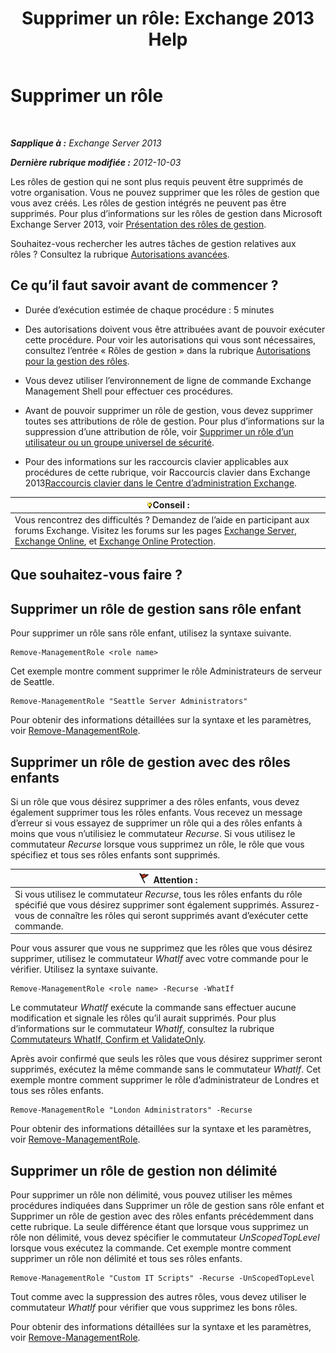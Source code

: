 ﻿---
title: 'Supprimer un rôle: Exchange 2013 Help'
TOCTitle: Supprimer un rôle
ms:assetid: 2fb6f453-f37a-4636-8353-3f9927f81298
ms:mtpsurl: https://technet.microsoft.com/fr-fr/library/Dd335178(v=EXCHG.150)
ms:contentKeyID: 50477801
ms.date: 04/24/2018
mtps_version: v=EXCHG.150
ms.translationtype: HT
---

# Supprimer un rôle

 

_**Sapplique à :** Exchange Server 2013_

_**Dernière rubrique modifiée :** 2012-10-03_

Les rôles de gestion qui ne sont plus requis peuvent être supprimés de votre organisation. Vous ne pouvez supprimer que les rôles de gestion que vous avez créés. Les rôles de gestion intégrés ne peuvent pas être supprimés. Pour plus d’informations sur les rôles de gestion dans Microsoft Exchange Server 2013, voir [Présentation des rôles de gestion](understanding-management-roles-exchange-2013-help.md).

Souhaitez-vous rechercher les autres tâches de gestion relatives aux rôles ? Consultez la rubrique [Autorisations avancées](advanced-permissions-exchange-2013-help.md).

## Ce qu’il faut savoir avant de commencer ?

  - Durée d’exécution estimée de chaque procédure : 5 minutes

  - Des autorisations doivent vous être attribuées avant de pouvoir exécuter cette procédure. Pour voir les autorisations qui vous sont nécessaires, consultez l’entrée « Rôles de gestion » dans la rubrique [Autorisations pour la gestion des rôles](role-management-permissions-exchange-2013-help.md).

  - Vous devez utiliser l’environnement de ligne de commande Exchange Management Shell pour effectuer ces procédures.

  - Avant de pouvoir supprimer un rôle de gestion, vous devez supprimer toutes ses attributions de rôle de gestion. Pour plus d’informations sur la suppression d’une attribution de rôle, voir [Supprimer un rôle d’un utilisateur ou un groupe universel de sécurité](remove-a-role-from-a-user-or-usg-exchange-2013-help.md).

  - Pour des informations sur les raccourcis clavier applicables aux procédures de cette rubrique, voir Raccourcis clavier dans Exchange 2013[Raccourcis clavier dans le Centre d’administration Exchange](keyboard-shortcuts-in-the-exchange-admin-center-exchange-online-protection-help.md).

<table>
<thead>
<tr class="header">
<th><img src="images/Bb125224.tip(EXCHG.150).gif" title="Conseil" alt="Conseil" />Conseil :</th>
</tr>
</thead>
<tbody>
<tr class="odd">
<td>Vous rencontrez des difficultés ? Demandez de l’aide en participant aux forums Exchange. Visitez les forums sur les pages <a href="https://go.microsoft.com/fwlink/p/?linkid=60612">Exchange Server</a>, <a href="https://go.microsoft.com/fwlink/p/?linkid=267542">Exchange Online</a>, et <a href="https://go.microsoft.com/fwlink/p/?linkid=285351">Exchange Online Protection</a>.</td>
</tr>
</tbody>
</table>


## Que souhaitez-vous faire ?

## Supprimer un rôle de gestion sans rôle enfant

Pour supprimer un rôle sans rôle enfant, utilisez la syntaxe suivante.

    Remove-ManagementRole <role name>

Cet exemple montre comment supprimer le rôle Administrateurs de serveur de Seattle.

    Remove-ManagementRole "Seattle Server Administrators"

Pour obtenir des informations détaillées sur la syntaxe et les paramètres, voir [Remove-ManagementRole](https://technet.microsoft.com/fr-fr/library/dd351170\(v=exchg.150\)).

## Supprimer un rôle de gestion avec des rôles enfants

Si un rôle que vous désirez supprimer a des rôles enfants, vous devez également supprimer tous les rôles enfants. Vous recevez un message d’erreur si vous essayez de supprimer un rôle qui a des rôles enfants à moins que vous n’utilisiez le commutateur *Recurse*. Si vous utilisez le commutateur *Recurse* lorsque vous supprimez un rôle, le rôle que vous spécifiez et tous ses rôles enfants sont supprimés.

<table>
<thead>
<tr class="header">
<th><img src="images/JJ673034.Caution(EXCHG.150).gif" title="Attention" alt="Attention" />Attention :</th>
</tr>
</thead>
<tbody>
<tr class="odd">
<td>Si vous utilisez le commutateur <em>Recurse</em>, tous les rôles enfants du rôle spécifié que vous désirez supprimer sont également supprimés. Assurez-vous de connaître les rôles qui seront supprimés avant d’exécuter cette commande.</td>
</tr>
</tbody>
</table>


Pour vous assurer que vous ne supprimez que les rôles que vous désirez supprimer, utilisez le commutateur *WhatIf* avec votre commande pour le vérifier. Utilisez la syntaxe suivante.

    Remove-ManagementRole <role name> -Recurse -WhatIf

Le commutateur *WhatIf* exécute la commande sans effectuer aucune modification et signale les rôles qu’il aurait supprimés. Pour plus d’informations sur le commutateur *WhatIf*, consultez la rubrique [Commutateurs WhatIf, Confirm et ValidateOnly](whatif-confirm-and-validateonly-switches-exchange-2013-help.md).

Après avoir confirmé que seuls les rôles que vous désirez supprimer seront supprimés, exécutez la même commande sans le commutateur *WhatIf*. Cet exemple montre comment supprimer le rôle d’administrateur de Londres et tous ses rôles enfants.

    Remove-ManagementRole "London Administrators" -Recurse

Pour obtenir des informations détaillées sur la syntaxe et les paramètres, voir [Remove-ManagementRole](https://technet.microsoft.com/fr-fr/library/dd351170\(v=exchg.150\)).

## Supprimer un rôle de gestion non délimité

Pour supprimer un rôle non délimité, vous pouvez utiliser les mêmes procédures indiquées dans Supprimer un rôle de gestion sans rôle enfant et Supprimer un rôle de gestion avec des rôles enfants précédemment dans cette rubrique. La seule différence étant que lorsque vous supprimez un rôle non délimité, vous devez spécifier le commutateur *UnScopedTopLevel* lorsque vous exécutez la commande. Cet exemple montre comment supprimer un rôle non délimité et tous ses rôles enfants.

    Remove-ManagementRole "Custom IT Scripts" -Recurse -UnScopedTopLevel

Tout comme avec la suppression des autres rôles, vous devez utiliser le commutateur *WhatIf* pour vérifier que vous supprimez les bons rôles.

Pour obtenir des informations détaillées sur la syntaxe et les paramètres, voir [Remove-ManagementRole](https://technet.microsoft.com/fr-fr/library/dd351170\(v=exchg.150\)).

